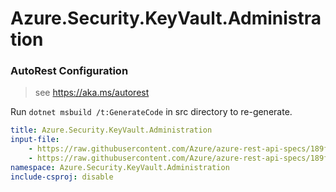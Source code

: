 # Azure.Security.KeyVault.Administration

### AutoRest Configuration
> see https://aka.ms/autorest

Run `dotnet msbuild /t:GenerateCode` in src directory to re-generate.

``` yaml
title: Azure.Security.KeyVault.Administration
input-file:
    - https://raw.githubusercontent.com/Azure/azure-rest-api-specs/189fe8eb8d1ce60c9a782bbd1a0d632ffd70f1ae/specification/keyvault/data-plane/Microsoft.KeyVault/preview/7.2-preview/rbac.json
    - https://raw.githubusercontent.com/Azure/azure-rest-api-specs/189fe8eb8d1ce60c9a782bbd1a0d632ffd70f1ae/specification/keyvault/data-plane/Microsoft.KeyVault/preview/7.2-preview/backuprestore.json
namespace: Azure.Security.KeyVault.Administration
include-csproj: disable
```
